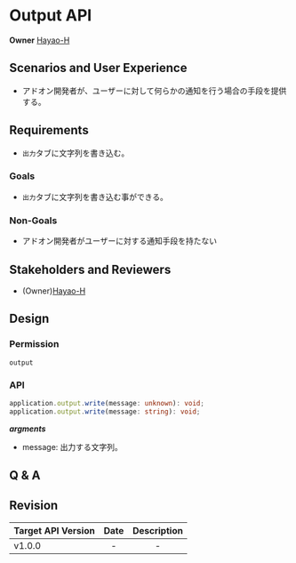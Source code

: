 # Output API

**Owner** [Hayao-H](https://github.com/Hayao-H)

## Scenarios and User Experience
- アドオン開発者が、ユーザーに対して何らかの通知を行う場合の手段を提供する。

## Requirements
- ```出力```タブに文字列を書き込む。

### Goals
- ```出力```タブに文字列を書き込む事ができる。

### Non-Goals
- アドオン開発者がユーザーに対する通知手段を持たない

## Stakeholders and Reviewers
- (Owner)[Hayao-H](https://github.com/Hayao-H)


## Design

### Permission
```output```

### API
```TypeScript
application.output.write(message: unknown): void;
application.output.write(message: string): void;
```
***argments***
- message: 出力する文字列。
## Q & A

## Revision
Target API Version | Date | Description
--- | :---:| :---:
v1.0.0 | - | -